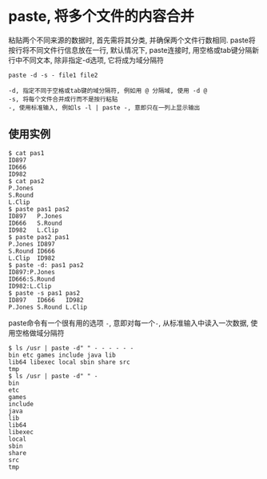 # paste, 将多个文件的内容合并

粘贴两个不同来源的数据时, 首先需将其分类, 并确保两个文件行数相同. paste将按行将不同文件行信息放在一行, 默认情况下, paste连接时, 用空格或tab键分隔新行中不同文本, 除非指定-d选项, 它将成为域分隔符

```
paste -d -s - file1 file2

-d, 指定不同于空格或tab键的域分隔符, 例如用 @ 分隔域, 使用 -d @
-s, 将每个文件合并成行而不是按行粘贴
-, 使用标准输入, 例如ls -l | paste -, 意即只在一列上显示输出
```

## 使用实例

```console
$ cat pas1
ID897
ID666
ID982
$ cat pas2
P.Jones
S.Round
L.Clip
$ paste pas1 pas2
ID897   P.Jones
ID666   S.Round
ID982   L.Clip
$ paste pas2 pas1
P.Jones ID897
S.Round ID666
L.Clip  ID982
$ paste -d: pas1 pas2
ID897:P.Jones
ID666:S.Round
ID982:L.Clip
$ paste -s pas1 pas2
ID897   ID666   ID982
P.Jones S.Round L.Clip
```

paste命令有一个很有用的选项 `-`, 意即对每一个`-`, 从标准输入中读入一次数据, 使用空格做域分隔符
```console
$ ls /usr | paste -d" " - - - - - -
bin etc games include java lib
lib64 libexec local sbin share src
tmp  
$ ls /usr | paste -d" " -
bin
etc
games
include
java
lib
lib64
libexec
local
sbin
share
src
tmp
```
